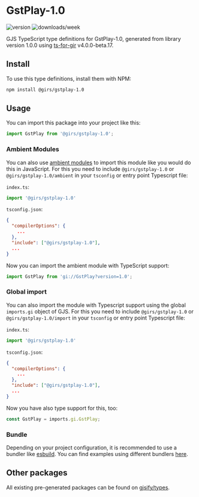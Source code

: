 
# GstPlay-1.0

![version](https://img.shields.io/npm/v/@girs/gstplay-1.0)
![downloads/week](https://img.shields.io/npm/dw/@girs/gstplay-1.0)


GJS TypeScript type definitions for GstPlay-1.0, generated from library version 1.0.0 using [ts-for-gir](https://github.com/gjsify/ts-for-gir) v4.0.0-beta.17.


## Install

To use this type definitions, install them with NPM:
```bash
npm install @girs/gstplay-1.0
```

## Usage

You can import this package into your project like this:
```ts
import GstPlay from '@girs/gstplay-1.0';
```

### Ambient Modules

You can also use [ambient modules](https://github.com/gjsify/ts-for-gir/tree/main/packages/cli#ambient-modules) to import this module like you would do this in JavaScript.
For this you need to include `@girs/gstplay-1.0` or `@girs/gstplay-1.0/ambient` in your `tsconfig` or entry point Typescript file:

`index.ts`:
```ts
import '@girs/gstplay-1.0'
```

`tsconfig.json`:
```json
{
  "compilerOptions": {
    ...
  },
  "include": ["@girs/gstplay-1.0"],
  ...
}
```

Now you can import the ambient module with TypeScript support: 

```ts
import GstPlay from 'gi://GstPlay?version=1.0';
```

### Global import

You can also import the module with Typescript support using the global `imports.gi` object of GJS.
For this you need to include `@girs/gstplay-1.0` or `@girs/gstplay-1.0/import` in your `tsconfig` or entry point Typescript file:

`index.ts`:
```ts
import '@girs/gstplay-1.0'
```

`tsconfig.json`:
```json
{
  "compilerOptions": {
    ...
  },
  "include": ["@girs/gstplay-1.0"],
  ...
}
```

Now you have also type support for this, too:

```ts
const GstPlay = imports.gi.GstPlay;
```

### Bundle

Depending on your project configuration, it is recommended to use a bundler like [esbuild](https://esbuild.github.io/). You can find examples using different bundlers [here](https://github.com/gjsify/ts-for-gir/tree/main/examples).

## Other packages

All existing pre-generated packages can be found on [gjsify/types](https://github.com/gjsify/types).

